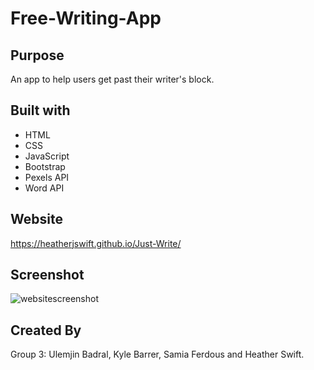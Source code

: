 # Free-Writing-App

## Purpose
An app to help users get past their writer's block.

## Built with
* HTML
* CSS
* JavaScript
* Bootstrap
* Pexels API
* Word API

## Website

https://heatherjswift.github.io/Just-Write/

## Screenshot
![websitescreenshot](assets/images/Just-write2.png)

## Created By
Group 3: Ulemjin Badral, Kyle Barrer, Samia Ferdous and Heather Swift.    
